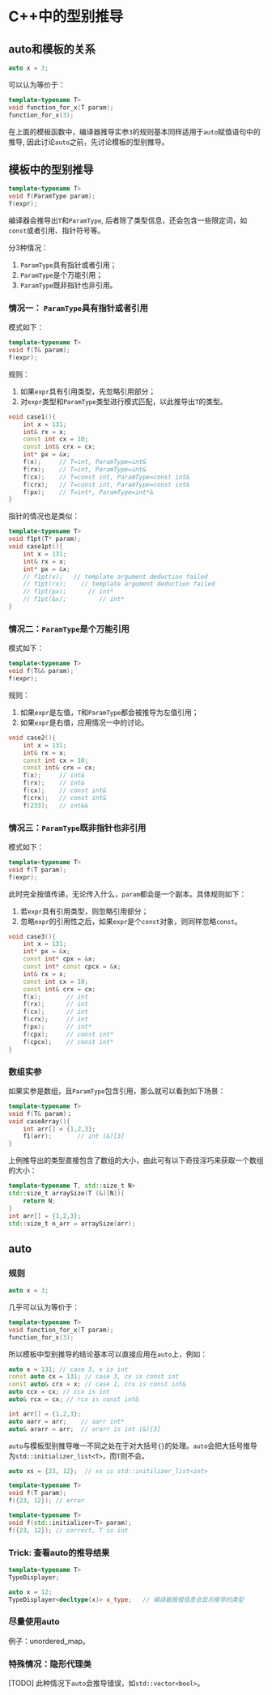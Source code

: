# C++中的型别推导

## auto和模板的关系
```c++
auto x = 3;
```
可以认为等价于：
```c++
template<typename T>
void function_for_x(T param);
function_for_x(3);
```
在上面的模板函数中，编译器推导实参`3`的规则基本同样适用于`auto`赋值语句中的推导, 因此讨论`auto`之前，先讨论模板的型别推导。

## 模板中的型别推导 

```c++
template<typename T>
void f(ParamType param);
f(expr);
```
编译器会推导出`T`和`ParamType`, 后者除了类型信息，还会包含一些限定词，如`const`或者引用、指针符号等。

分3种情况：
1. `ParamType`具有指针或者引用；
2. `ParamType`是个万能引用；
3. `ParamType`既非指针也非引用。


### 情况一： `ParamType`具有指针或者引用
模式如下：
```c++
template<typename T>
void f(T& param);
f(expr);
```
规则：
1. 如果`expr`具有引用类型，先忽略引用部分；
2. 对`expr`类型和`ParamType`类型进行模式匹配，以此推导出`T`的类型。

```c++
void case1(){
    int x = 131;
    int& rx = x;
    const int cx = 10;
    const int& crx = cx;
    int* px = &x;
    f(x);     // T=int, ParamType=int&
    f(rx);    // T=int, ParamType=int&
    f(cx);    // T=const int, ParamType=const int&
    f(crx);   // T=const int, ParamType=const int&
    f(px);    // T=int*, ParamType=int*&
}
```
指针的情况也是类似：
```c++
template<typename T>
void f1pt(T* param);
void case1pt(){
    int x = 131;
    int& rx = x;
    int* px = &x;
    // f1pt(x);   // template argument deduction failed
    // f1pt(rx);    // template argument deduction failed
    // f1pt(px);      // int*
    // f1pt(&x);         // int*
}
```

### 情况二：`ParamType`是个万能引用
模式如下：
```c++
template<typename T>
void f(T&& param);
f(expr);
```
规则：
1. 如果`expr`是左值，`T`和`ParamType`都会被推导为左值引用；
2. 如果`expr`是右值，应用情况一中的讨论。

```c++
void case2(){
    int x = 131;
    int& rx = x;
    const int cx = 10;
    const int& crx = cx;
    f(x);     // int&
    f(rx);    // int&
    f(cx);    // const int&
    f(crx);   // const int&
    f(233);   // int&&
```

### 情况三：`ParamType`既非指针也非引用
模式如下：
```c++
template<typename T>
void f(T param);
f(expr);
```
此时完全按值传递，无论传入什么，`param`都会是一个副本。具体规则如下：
1. 若`expr`具有引用类型，则忽略引用部分；
2. 忽略`expr`的引用性之后，如果`expr`是个`const`对象，则同样忽略`const`。
```c++
void case3(){
    int x = 131;
    int* px = &x;
    const int* cpx = &x;
    const int* const cpcx = &x;
    int& rx = x;
    const int cx = 10;
    const int& crx = cx;
    f(x);       // int
    f(rx);      // int
    f(cx);      // int
    f(crx);     // int
    f(px);      // int*
    f(cpx);     // const int*
    f(cpcx);    // const int*
}
```

### 数组实参
如果实参是数组，且`ParamType`包含引用，那么就可以看到如下场景：
```c++
template<typename T>
void f(T& param)；
void caseArray(){
    int arr[] = {1,2,3};
    f1(arr);       // int (&)[3]
}
```
上例推导出的类型直接包含了数组的大小，由此可有以下奇技淫巧来获取一个数组的大小：

```c++
template<typename T, std::size_t N>
std::size_t arraySize(T (&)[N]){
    return N;
}
int arr[] = {1,2,3};
std::size_t n_arr = arraySize(arr);
```

## auto
### 规则
```c++
auto x = 3;
```
几乎可以认为等价于：
```c++
template<typename T>
void function_for_x(T param);
function_for_x(3);
```
所以模板中型别推导的结论基本可以直接应用在`auto`上，例如：
```c++
auto x = 131; // case 3, x is int
const auto cx = 131; // case 3, cx is const int
const auto& crx = x; // case 1, crx is const int&
auto ccx = cx; // ccx is int
auto& rcx = cx; // rcx is const int&

int arr[] = {1,2,3};
auto aarr = arr;    // aarr int*
auto& ararr = arr;  // ararr is int (&)[3]
```

`auto`与模板型别推导唯一不同之处在于对大括号`{}`的处理。`auto`会把大括号推导为`std::initializer_list<T>`，而`T`则不会。
```c++
auto xs = {23, 12};  // xs is std::initilizer_list<int>

template<typename T>
void f(T param);
f({23, 12}); // error

template<typename T>
void f(std::initializer<T> param);
f({23, 12}); // correct, T is int
```

### Trick: 查看auto的推导结果
```c++
template<typename T>
TypeDisplayer;

auto x = 12;
TypeDisplayer<decltype(x)> x_type;   // 编译器报错信息会显示推导的类型
```
### 尽量使用auto
例子：unordered_map。


### 特殊情况：隐形代理类
[TODO] 此种情况下`auto`会推导错误，如`std::vector<bool>`。
